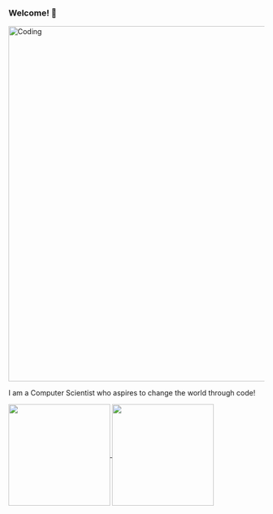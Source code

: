 ### Welcome! 👋


<img align="center" alt="Coding" width="700" src="https://steamuserimages-a.akamaihd.net/ugc/923674991657836086/0FF562A822E06976755111B01200FDAA91033C65/?imw=5000&imh=5000&ima=fit&impolicy=Letterbox&imcolor=%23000000&letterbox=false">

I am a Computer Scientist who aspires to change the world through code!

<a href="https://github.com/anuraghazra/github-readme-stats">
  <img height=200 align="center" src="https://github-readme-stats.vercel.app/api?username=creasiion" />
</a>
<a href="https://github.com/anuraghazra/convoychat">
  <img height=200 align="center" src="https://github-readme-stats.vercel.app/api/top-langs?username=creasiion&layout=compact&langs_count=8&card_width=320" />
</a>
